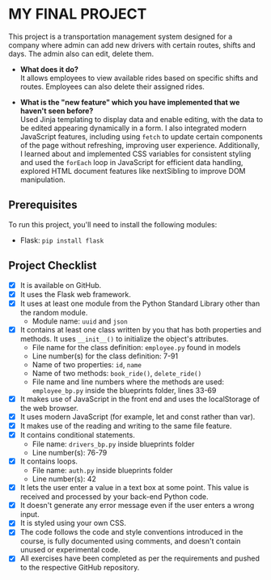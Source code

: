 # MY FINAL PROJECT

This project is a transportation management system designed for a company where admin can add new drivers with certain routes, shifts and days. The admin also can edit, delete them.

- **What does it do?**  
  It allows employees to view available rides based on specific shifts and routes. Employees can also delete their assigned rides.

- **What is the "new feature" which you have implemented that we haven't seen before?**  
  Used Jinja templating to display data and enable editing, with the data to be edited appearing dynamically in a form. I also integrated modern JavaScript features, including using `fetch` to update certain components of the page without refreshing, improving user experience. Additionally, I learned about and implemented CSS variables for consistent styling and used the `forEach` loop in JavaScript for efficient data handling, explored HTML document features like nextSibling to improve DOM manipulation.

## Prerequisites

To run this project, you'll need to install the following modules:

- Flask: `pip install flask`

## Project Checklist

- [x] It is available on GitHub.
- [x] It uses the Flask web framework.
- [x] It uses at least one module from the Python Standard Library other than the random module.
  - Module name: `uuid` and `json`
- [x] It contains at least one class written by you that has both properties and methods. It uses `__init__()` to initialize the object's attributes.
  - File name for the class definition: `employee.py` found in models
  - Line number(s) for the class definition: 7-91
  - Name of two properties: `id`, `name`
  - Name of two methods: `book_ride()`, `delete_ride()`
  - File name and line numbers where the methods are used:  
    `employee_bp.py` inside the blueprints folder, lines 33-69
- [x] It makes use of JavaScript in the front end and uses the localStorage of the web browser.
- [x] It uses modern JavaScript (for example, let and const rather than var).
- [x] It makes use of the reading and writing to the same file feature.
- [x] It contains conditional statements.
  - File name: `drivers_bp.py` inside blueprints folder
  - Line number(s): 76-79
- [x] It contains loops.
  - File name: `auth.py` inside blueprints folder
  - Line number(s): 42
- [x] It lets the user enter a value in a text box at some point.
      This value is received and processed by your back-end Python code.
- [x] It doesn't generate any error message even if the user enters a wrong input.
- [x] It is styled using your own CSS.
- [x] The code follows the code and style conventions introduced in the course, is fully documented using comments, and doesn't contain unused or experimental code.
- [x] All exercises have been completed as per the requirements and pushed to the respective GitHub repository.
